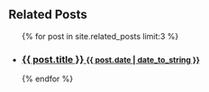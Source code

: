 <div class="related">
  <h2>Related Posts</h2>
  <ul class="related-posts">
    {% for post in site.related_posts limit:3 %}
      <li>
        <h3>
          <a href="{{ site.baseurl }}{{ post.url }}">
            {{ post.title }}
            <small>{{ post.date | date_to_string }}</small>
          </a>
        </h3>
      </li>
    {% endfor %}
  </ul>
</div>

